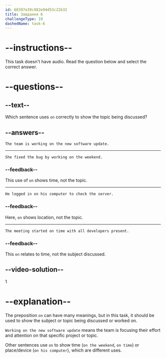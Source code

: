 ```yaml
---
id: 68397e39c982e94d53c22b32
title: Завдання 6
challengeType: 19
dashedName: task-6
---
```


# --instructions--

This task doesn't have audio. Read the question below and select the correct answer.

# --questions--

## --text--

Which sentence uses `on` correctly to show the topic being discussed?

## --answers--

`The team is working on the new software update.`

---

`She fixed the bug by working on the weekend.`

### --feedback--

This use of `on` shows time, not the topic.

---

`He logged in on his computer to check the server.`

### --feedback--

Here, `on` shows location, not the topic.

---

`The meeting started on time with all developers present.`

### --feedback--

This `on` relates to time, not the subject discussed.

## --video-solution--

1

# --explanation--

The preposition `on` can have many meanings, but in this task, it should be used to show the subject or topic being discussed or worked on.

`Working on the new software update` means the team is focusing their effort and attention on that specific project or topic.

Other sentences use `on` to show time (`on the weekend`, `on time`) or place/device (`on his computer`), which are different uses.
